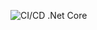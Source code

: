 ![CI/CD .Net Core](https://github.com/lfraile/NETCore_CI_CD/workflows/CI/CD%20.Net%20Core/badge.svg)
